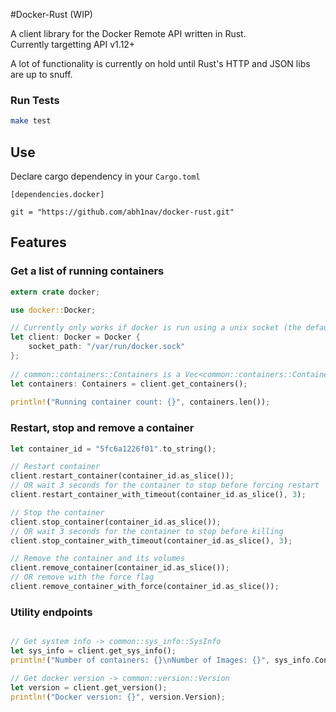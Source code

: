 #Docker-Rust (WIP)
  
A client library for the Docker Remote API written in Rust.  
Currently targetting API v1.12+
  
A lot of functionality is currently on hold until Rust's HTTP and JSON libs are up to snuff.
  
### Run Tests

```bash
make test
```

## Use

Declare cargo dependency in your `Cargo.toml`

```
[dependencies.docker]

git = "https://github.com/abh1nav/docker-rust.git"
```

## Features 
  
### Get a list of running containers
  
```rust
extern crate docker;

use docker::Docker;

// Currently only works if docker is run using a unix socket (the default)
let client: Docker = Docker {
	socket_path: "/var/run/docker.sock"
};
  
// common::containers::Containers is a Vec<common::containers::Container>
let containers: Containers = client.get_containers();
  
println!("Running container count: {}", containers.len());
```
  
### Restart, stop and remove a container
  
```rust
let container_id = "5fc6a1226f01".to_string();

// Restart container
client.restart_container(container_id.as_slice());
// OR wait 3 seconds for the container to stop before forcing restart
client.restart_container_with_timeout(container_id.as_slice(), 3);

// Stop the container
client.stop_container(container_id.as_slice());
// OR wait 3 seconds for the container to stop before killing
client.stop_container_with_timeout(container_id.as_slice(), 3);

// Remove the container and its volumes
client.remove_container(container_id.as_slice());
// OR remove with the force flag
client.remove_container_with_force(container_id.as_slice());
```

### Utility endpoints

```rust

// Get system info -> common::sys_info::SysInfo
let sys_info = client.get_sys_info();
println!("Number of containers: {}\nNumber of Images: {}", sys_info.Containers, sys_info.Images);

// Get docker version -> common::version::Version
let version = client.get_version();
println!("Docker version: {}", version.Version);

```
